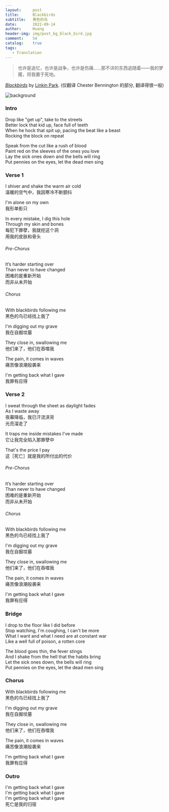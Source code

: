 ```yaml
---
layout:     post
title:      Blackbirds
subtitle:   黑色的鸟
date:       2022-09-14
author:     Huang
header-img: img/post_bg_black_bird.jpg
comment:    54
catalog:    true
tags:
   - Translation
---
```


> 也许是追忆，也许是战争，也许是伤痛……那不详的东西追随着——我的梦魇，将我置于死地。

[*Blackbirds*](https://genius.com/Linkin-park-blackbirds-lyrics) by [Linkin Park](https://www.linkinpark.com/). (仅翻译 Chester Bennington 的部分, 翻译得很一般)

![background](https://huang-feiyu.github.io/img/post_bg_black_bird.jpg)

### Intro

Drop like "get up", take to the streets<br/>
Better lock that kid up, face full of teeth<br/>
When he hock that spit up, pacing the beat like a beast<br/>
Rocking the block on repeat<br/>

Speak from the cut like a rush of blood<br/>
Paint red on the sleeves of the ones you love<br/>
Lay the sick ones down and the bells will ring<br/>
Put pennies on the eyes, let the dead men sing<br/>

### Verse 1

I shiver and shake the warm air cold<br/>温暖的空气中，我因寒冷不断颤抖

I'm alone on my own<br/>我形单影只

In every mistake, I dig this hole<br/>
Through my skin and bones<br/>每犯下罪孽，我就挖这个洞<br/>用我的皮肤和骨头

###### Pre-Chorus

It’s harder starting over<br/>Than never to have changed<br/>困难的是重新开始<br/>而非从未开始

###### Chorus

With blackbirds following me<br/>黑色的鸟已经找上我了

I'm digging out my grave<br/>我在自掘坟墓

They close in, swallowing me<br/>他们来了，他们在吞噬我

The pain, it comes in waves<br/>痛苦像浪潮般袭来

I'm getting back what I gave<br/>我罪有应得

### Verse 2

I sweat through the sheet as daylight fades<br/>As I waste away<br/>夜幕降临，我已汗流浃背<br/>光亮溜走了

It traps me inside mistakes I've made<br/>它让我完全陷入那罪孽中

That's the price I pay<br/>这［死亡］就是我的所付出的代价

###### Pre-Chorus

It’s harder starting over<br/>Than never to have changed<br/>困难的是重新开始<br/>而非从未开始

###### Chorus

With blackbirds following me<br/>黑色的鸟已经找上我了

I'm digging out my grave<br/>我在自掘坟墓

They close in, swallowing me<br/>他们来了，他们在吞噬我

The pain, it comes in waves<br/>痛苦像浪潮般袭来

I'm getting back what I gave<br/>我罪有应得

### Bridge

I drop to the floor like I did before<br/>
Stop watching, I'm coughing, I can't be more<br/>
What I want and what I need are at constant war<br/>
Like a well full of poison, a rotten core<br/>

The blood goes thin, the fever stings<br/>
And I shake from the hell that the habits bring<br/>
Let the sick ones down, the bells will ring<br/>
Put pennies on the eyes, let the dead men sing<br/>

### Chorus

With blackbirds following me<br/>黑色的鸟已经找上我了

I'm digging out my grave<br/>我在自掘坟墓

They close in, swallowing me<br/>他们来了，他们在吞噬我

The pain, it comes in waves<br/>痛苦像浪潮般袭来

I'm getting back what I gave<br/>我罪有应得

### Outro

I'm getting back what I gave<br/>
I'm getting back what I gave<br/>
I'm getting back what I gave<br/>死亡是我的归宿

